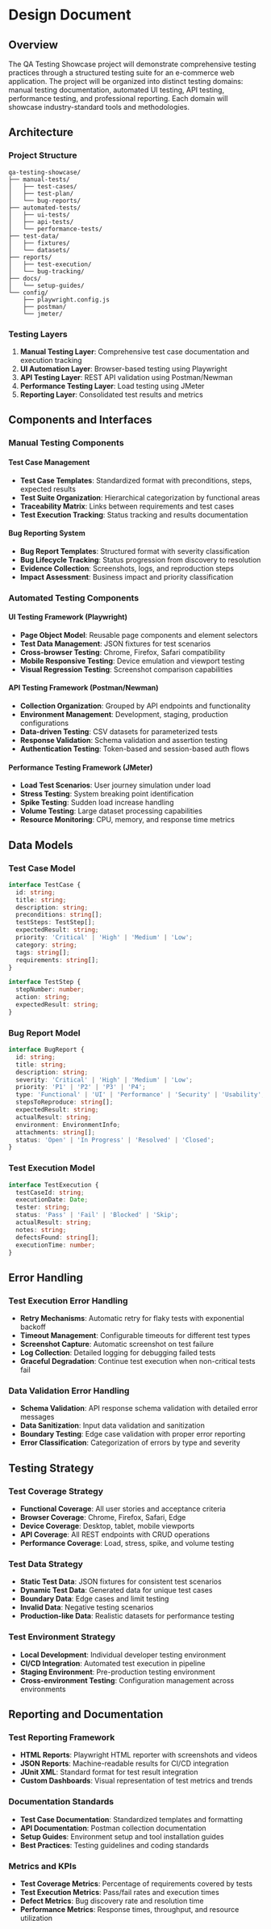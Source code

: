# Design Document

## Overview

The QA Testing Showcase project will demonstrate comprehensive testing practices through a structured testing suite for an e-commerce web application. The project will be organized into distinct testing domains: manual testing documentation, automated UI testing, API testing, performance testing, and professional reporting. Each domain will showcase industry-standard tools and methodologies.

## Architecture

### Project Structure
```
qa-testing-showcase/
├── manual-tests/
│   ├── test-cases/
│   ├── test-plan/
│   └── bug-reports/
├── automated-tests/
│   ├── ui-tests/
│   ├── api-tests/
│   └── performance-tests/
├── test-data/
│   ├── fixtures/
│   └── datasets/
├── reports/
│   ├── test-execution/
│   └── bug-tracking/
├── docs/
│   └── setup-guides/
└── config/
    ├── playwright.config.js
    ├── postman/
    └── jmeter/
```

### Testing Layers
1. **Manual Testing Layer**: Comprehensive test case documentation and execution tracking
2. **UI Automation Layer**: Browser-based testing using Playwright
3. **API Testing Layer**: REST API validation using Postman/Newman
4. **Performance Testing Layer**: Load testing using JMeter
5. **Reporting Layer**: Consolidated test results and metrics

## Components and Interfaces

### Manual Testing Components

#### Test Case Management
- **Test Case Templates**: Standardized format with preconditions, steps, expected results
- **Test Suite Organization**: Hierarchical categorization by functional areas
- **Traceability Matrix**: Links between requirements and test cases
- **Test Execution Tracking**: Status tracking and results documentation

#### Bug Reporting System
- **Bug Report Templates**: Structured format with severity classification
- **Bug Lifecycle Tracking**: Status progression from discovery to resolution
- **Evidence Collection**: Screenshots, logs, and reproduction steps
- **Impact Assessment**: Business impact and priority classification

### Automated Testing Components

#### UI Testing Framework (Playwright)
- **Page Object Model**: Reusable page components and element selectors
- **Test Data Management**: JSON fixtures for test scenarios
- **Cross-browser Testing**: Chrome, Firefox, Safari compatibility
- **Mobile Responsive Testing**: Device emulation and viewport testing
- **Visual Regression Testing**: Screenshot comparison capabilities

#### API Testing Framework (Postman/Newman)
- **Collection Organization**: Grouped by API endpoints and functionality
- **Environment Management**: Development, staging, production configurations
- **Data-driven Testing**: CSV datasets for parameterized tests
- **Response Validation**: Schema validation and assertion testing
- **Authentication Testing**: Token-based and session-based auth flows

#### Performance Testing Framework (JMeter)
- **Load Test Scenarios**: User journey simulation under load
- **Stress Testing**: System breaking point identification
- **Spike Testing**: Sudden load increase handling
- **Volume Testing**: Large dataset processing capabilities
- **Resource Monitoring**: CPU, memory, and response time metrics

## Data Models

### Test Case Model
```typescript
interface TestCase {
  id: string;
  title: string;
  description: string;
  preconditions: string[];
  testSteps: TestStep[];
  expectedResult: string;
  priority: 'Critical' | 'High' | 'Medium' | 'Low';
  category: string;
  tags: string[];
  requirements: string[];
}

interface TestStep {
  stepNumber: number;
  action: string;
  expectedResult: string;
}
```

### Bug Report Model
```typescript
interface BugReport {
  id: string;
  title: string;
  description: string;
  severity: 'Critical' | 'High' | 'Medium' | 'Low';
  priority: 'P1' | 'P2' | 'P3' | 'P4';
  type: 'Functional' | 'UI' | 'Performance' | 'Security' | 'Usability';
  stepsToReproduce: string[];
  expectedResult: string;
  actualResult: string;
  environment: EnvironmentInfo;
  attachments: string[];
  status: 'Open' | 'In Progress' | 'Resolved' | 'Closed';
}
```

### Test Execution Model
```typescript
interface TestExecution {
  testCaseId: string;
  executionDate: Date;
  tester: string;
  status: 'Pass' | 'Fail' | 'Blocked' | 'Skip';
  actualResult: string;
  notes: string;
  defectsFound: string[];
  executionTime: number;
}
```

## Error Handling

### Test Execution Error Handling
- **Retry Mechanisms**: Automatic retry for flaky tests with exponential backoff
- **Timeout Management**: Configurable timeouts for different test types
- **Screenshot Capture**: Automatic screenshot on test failure
- **Log Collection**: Detailed logging for debugging failed tests
- **Graceful Degradation**: Continue test execution when non-critical tests fail

### Data Validation Error Handling
- **Schema Validation**: API response schema validation with detailed error messages
- **Data Sanitization**: Input data validation and sanitization
- **Boundary Testing**: Edge case validation with proper error reporting
- **Error Classification**: Categorization of errors by type and severity

## Testing Strategy

### Test Coverage Strategy
- **Functional Coverage**: All user stories and acceptance criteria
- **Browser Coverage**: Chrome, Firefox, Safari, Edge
- **Device Coverage**: Desktop, tablet, mobile viewports
- **API Coverage**: All REST endpoints with CRUD operations
- **Performance Coverage**: Load, stress, spike, and volume testing

### Test Data Strategy
- **Static Test Data**: JSON fixtures for consistent test scenarios
- **Dynamic Test Data**: Generated data for unique test cases
- **Boundary Data**: Edge cases and limit testing
- **Invalid Data**: Negative testing scenarios
- **Production-like Data**: Realistic datasets for performance testing

### Test Environment Strategy
- **Local Development**: Individual developer testing environment
- **CI/CD Integration**: Automated test execution in pipeline
- **Staging Environment**: Pre-production testing environment
- **Cross-environment Testing**: Configuration management across environments

## Reporting and Documentation

### Test Reporting Framework
- **HTML Reports**: Playwright HTML reporter with screenshots and videos
- **JSON Reports**: Machine-readable results for CI/CD integration
- **JUnit XML**: Standard format for test result integration
- **Custom Dashboards**: Visual representation of test metrics and trends

### Documentation Standards
- **Test Case Documentation**: Standardized templates and formatting
- **API Documentation**: Postman collection documentation
- **Setup Guides**: Environment setup and tool installation guides
- **Best Practices**: Testing guidelines and coding standards

### Metrics and KPIs
- **Test Coverage Metrics**: Percentage of requirements covered by tests
- **Test Execution Metrics**: Pass/fail rates and execution times
- **Defect Metrics**: Bug discovery rate and resolution time
- **Performance Metrics**: Response times, throughput, and resource utilization